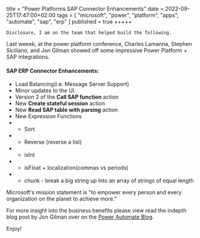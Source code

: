 title = "Power Platforms SAP Connector Enhancements"
date = 2022-09-25T17:47:00+02:00
tags = [
    "microsoft",
    "power",
    "platform",
    "apps",
    "automate",
    "sap",
    "erp"
]
published = true
+++++

    Disclosure, I am on the team that helped build the following.

Last weeek, at the power platform conference, Charles Lamanna, Stephen Siciliano, and Jon Gilman showed off some impressive  Power Platform + SAP integrations.

#### SAP ERP Connector Enhancements:
 - Load Balancing(i.e. Message Server Support)
 - Minor updates to the UI.
 - Version 2 of the **Call SAP function** action
 - New **Create stateful session** action
 - New **Read SAP table with parsing** action
 - New Expression Functions
 - - Sort
 - - Reverse (reverse a list)
 - - isInt
 - - isFloat + localization(commas vs periods)
 - - chunk - break a big string up into an array of strings of equal length

Microsoft's mission statement is "to empower every person and every organization on the planet to achieve more."

For more insight into the business benefits please view read the indepth blog post by Jon Gilman over on the [Power Automate Blog](https://powerautomate.microsoft.com/en-us/blog/announcing-deeper-sap-integration-for-the-power-platform/).

Enjoy!